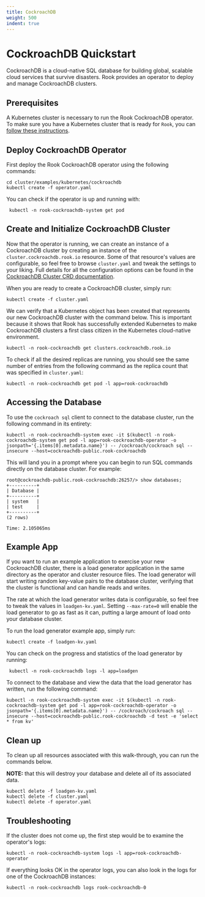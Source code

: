 ```yaml
---
title: CockroachDB
weight: 500
indent: true
---
```


# CockroachDB Quickstart

CockroachDB is a cloud-native SQL database for building global, scalable cloud services that survive disasters.
Rook provides an operator to deploy and manage CockroachDB clusters.

## Prerequisites

A Kubernetes cluster is necessary to run the Rook CockroachDB operator.
To make sure you have a Kubernetes cluster that is ready for `Rook`, you can [follow these instructions](k8s-pre-reqs.md).

## Deploy CockroachDB Operator

First deploy the Rook CockroachDB operator using the following commands:

```console
cd cluster/examples/kubernetes/cockroachdb
kubectl create -f operator.yaml
```

You can check if the operator is up and running with:

```console
 kubectl -n rook-cockroachdb-system get pod
```

## Create and Initialize CockroachDB Cluster

Now that the operator is running, we can create an instance of a CockroachDB cluster by creating an instance of the `cluster.cockroachdb.rook.io` resource.
Some of that resource's values are configurable, so feel free to browse `cluster.yaml` and tweak the settings to your liking.
Full details for all the configuration options can be found in the [CockroachDB Cluster CRD documentation](cockroachdb-cluster-crd.md).

When you are ready to create a CockroachDB cluster, simply run:

```console
kubectl create -f cluster.yaml
```

We can verify that a Kubernetes object has been created that represents our new CockroachDB cluster with the command below.
This is important because it shows that Rook has successfully extended Kubernetes to make CockroachDB clusters a first class citizen in the Kubernetes cloud-native environment.

```console
kubectl -n rook-cockroachdb get clusters.cockroachdb.rook.io
```

To check if all the desired replicas are running, you should see the same number of entries from the following command as the replica count that was specified in `cluster.yaml`:

```console
kubectl -n rook-cockroachdb get pod -l app=rook-cockroachdb
```

## Accessing the Database

To use the `cockroach sql` client to connect to the database cluster, run the following command in its entirety:

```console
kubectl -n rook-cockroachdb-system exec -it $(kubectl -n rook-cockroachdb-system get pod -l app=rook-cockroachdb-operator -o jsonpath='{.items[0].metadata.name}') -- /cockroach/cockroach sql --insecure --host=cockroachdb-public.rook-cockroachdb
```

This will land you in a prompt where you can begin to run SQL commands directly on the database cluster.
For example:

```console
root@cockroachdb-public.rook-cockroachdb:26257/> show databases;
+----------+
| Database |
+----------+
| system   |
| test     |
+----------+
(2 rows)

Time: 2.105065ms
```

## Example App

If you want to run an example application to exercise your new CockroachDB cluster, there is a load generator application in the same directory as the operator and cluster resource files.
The load generator will start writing random key-value pairs to the database cluster, verifying that the cluster is functional and can handle reads and writes.

The rate at which the load generator writes data is configurable, so feel free to tweak the values in `loadgen-kv.yaml`.
Setting `--max-rate=0` will enable the load generator to go as fast as it can, putting a large amount of load onto your database cluster.

To run the load generator example app, simply run:

```console
kubectl create -f loadgen-kv.yaml
```

You can check on the progress and statistics of the load generator by running:

```console
 kubectl -n rook-cockroachdb logs -l app=loadgen
```

To connect to the database and view the data that the load generator has written, run the following command:

```console
kubectl -n rook-cockroachdb-system exec -it $(kubectl -n rook-cockroachdb-system get pod -l app=rook-cockroachdb-operator -o jsonpath='{.items[0].metadata.name}') -- /cockroach/cockroach sql --insecure --host=cockroachdb-public.rook-cockroachdb -d test -e 'select * from kv'
```

## Clean up

To clean up all resources associated with this walk-through, you can run the commands below.

**NOTE:** that this will destroy your database and delete all of its associated data.

```console
kubectl delete -f loadgen-kv.yaml
kubectl delete -f cluster.yaml
kubectl delete -f operator.yaml
```

## Troubleshooting

If the cluster does not come up, the first step would be to examine the operator's logs:

```console
kubectl -n rook-cockroachdb-system logs -l app=rook-cockroachdb-operator
```

If everything looks OK in the operator logs, you can also look in the logs for one of the CockroachDB instances:

```console
kubectl -n rook-cockroachdb logs rook-cockroachdb-0
```
